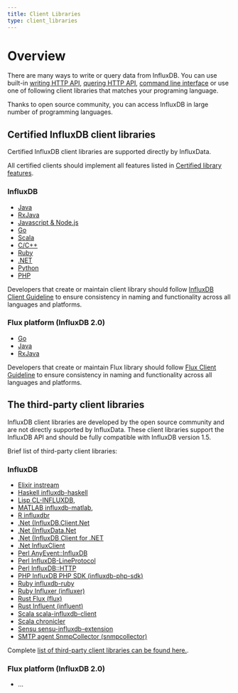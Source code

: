 ```yaml
---
title: Client Libraries
type: client_libraries
---
```


# Overview

There are many ways to write or query data from InfluxDB. You can use built-in [writing HTTP API](/influxdb/v1.6/guides/writing_data/), 
[quering HTTP API](/influxdb/v1.6/guides/querying_data/), [command line interface](/influxdb/v1.6/tools/shell/) or 
use one of following client libraries that matches your programing language.  

Thanks to open source community, you can access InfluxDB in large number of programming languages. 

## Certified InfluxDB client libraries

Certified InfluxDB client libraries are supported directly by InfluxData. 

All certified clients should implement all features listed in [Certified library features](/client_libraries/certification/features/).

### InfluxDB

* [Java](/client_libraries/libraries/java)
* [RxJava](/client_libraries/libraries/rxjava) 
* [Javascript & Node.js](https://github.com/node-influx/node-influx)
* [Go](/client_libraries/libraries/go) 
* [Scala](/client_libraries/libraries/scala) 
* [C/C++](/client_libraries/libraries/c) 
* [Ruby](/client_libraries/libraries/ruby) 
* [.NET](https://.....) 
* [Python](https://github.com/influxdb/influxdb-python) 
* [PHP](https://github.com/influxdb/influxdb-php) 

Developers that create or maintain client library should follow [InfluxDB Client Guideline](/client_libraries/certification/influxdb/)
to ensure consistency in naming and functionality across all languages and platforms.

### Flux platform (InfluxDB 2.0)
* [Go](https://github.com/influxdata/influxdb-java)
* [Java](https://github.com/bonitoo-io/flux-java) 
* [RxJava](https://github.com/bonitoo-io/influxdb-java-reactive)

Developers that create or maintain Flux library should follow [Flux Client Guideline](/client_libraries/certification/flux/)
to ensure consistency in naming and functionality across all languages and platforms.

## The third-party client libraries

InfluxDB client libraries are developed by the open source community and are not directly supported by InfluxData. 
These client libraries support the InfluxDB API and should be fully compatible with InfluxDB version 1.5. 
 
Brief list of third-party client libraries:
   
### InfluxDB

* [Elixir instream](https://github.com/mneudert/instream)
* [Haskell influxdb-haskell](https://github.com/maoe/influxdb-haskell)
* [Lisp CL-INFLUXDB](https://github.com/mmaul/cl-influxdb),
* [MATLAB influxdb-matlab](https://github.com/EnricSala/influxdb-matlab),
* [R influxdbr](https://cran.r-project.org/web/packages/influxdbr/)
* [.Net (InfluxDB.Client.Net](https://github.com/AdysTech/InfluxDB.Client.Net)
* [.Net (InfluxData.Net](https://github.com/pootzko/InfluxData.Net)
* [.Net (InfluxDB Client for .NET](https://github.com/MikaelGRA/InfluxDB.Client)
* [.Net InfluxClient](https://github.com/danesparza/InfluxClient)
* [Perl AnyEvent::InfluxDB](https://github.com/ajgb/anyevent-influxdb)
* [Perl InfluxDB-LineProtocol](http://search.cpan.org/~domm/InfluxDB-LineProtocol/)
* [Perl InfluxDB::HTTP](https://github.com/raphaelthomas/InfluxDB-HTTP)
* [PHP InfluxDB PHP SDK (influxdb-php-sdk)](https://github.com/corley/influxdb-php-sdk)
* [Ruby influxdb-ruby](https://github.com/influxdb/influxdb-ruby)
* [Ruby Influxer (influxer)](https://github.com/palkan/influxer)
* [Rust Flux (flux)](https://crates.io/crates/flux)
* [Rust Influent (influent)](https://crates.io/crates/influent)
* [Scala scala-influxdb-client](https://github.com/paulgoldbaum/scala-influxdb-client)
* [Scala chronicler](https://github.com/fsanaulla/chronicler)
* [Sensu sensu-influxdb-extension](https://github.com/jhrv/sensu-influxdb-extension)
* [SMTP agent SnmpCollector (snmpcollector)](https://github.com/toni-moreno/snmpcollector)

Complete [list of third-party client libraries can be found here.](/client_libraries/libraries/third_party).

### Flux platform (InfluxDB 2.0)
* ...

